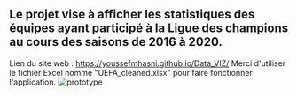 ## Le projet vise à afficher les statistiques des équipes ayant participé à la Ligue des champions au cours des saisons de 2016 à 2020.
Lien du site web : https://youssefmhasni.github.io/Data_VIZ/
Merci d'utiliser le fichier Excel nommé "UEFA_cleaned.xlsx" pour faire fonctionner l'application.
![prototype](https://github.com/YoussefMhasni/LDC_Stat/assets/79026302/5b9a5d62-ce5f-482a-a985-f1483fb253e2)
